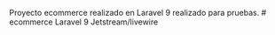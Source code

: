 Proyecto ecommerce realizado en Laravel 9 realizado para pruebas.
#   e c o m m e r c e   L a r a v e l   9   J e t s t r e a m / l i v e w i r e  
 